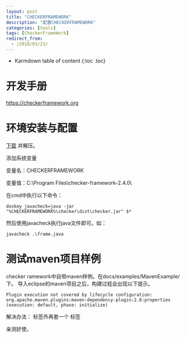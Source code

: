 ```yaml
---
layout: post
title: "CHECKERFRAMEWORK"
description: "配置CHECKERFRAMEWORK"
categories: [tools]
tags: [CheckerFrameWork]
redirect_from:
  - /2018/03/23/
---
```


* Karmdown table of content
{:toc .toc}

# 开发手册
<https://checkerframework.org>

# 环境安装与配置
[下载](https://checkerframework.org/checker-framework-2.4.0.zip) 并解压。

添加系统变量

变量名：CHECKERFRAMEWORK

变量值：C:\Program Files\checker-framework-2.4.0\

在cmd中执行以下命令：

~~~~
doskey javacheck=java -jar "%CHECKERFRAMEWORK%\checker\dist\checker.jar" $*
~~~~~~

然后使用javacheck执行java文件即可。如：

~~~~
javacheck .\frame.java
~~~~~~

# 测试maven项目样例
checker ramework中自带maven样例。在docs/examples/MavenExample/ 下。
导入eclipse的maven项目之后，构建过程会出现以下提示。

~~~~~
Plugin execution not covered by lifecycle configuration: org.apache.maven.plugins:maven-dependency-plugin:2.8:properties (execution: default, phase: initialize)
~~~~~~~

解决办法：
 <plugins> 标签外再套一个 <pluginManagement> 标签

 亲测好使。